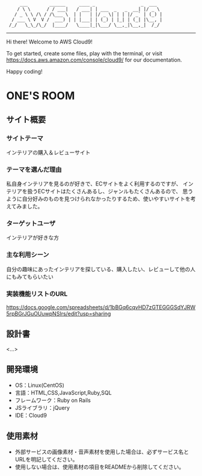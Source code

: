          ___        ______     ____ _                 _  ___  
        / \ \      / / ___|   / ___| | ___  _   _  __| |/ _ \ 
       / _ \ \ /\ / /\___ \  | |   | |/ _ \| | | |/ _` | (_) |
      / ___ \ V  V /  ___) | | |___| | (_) | |_| | (_| |\__, |
     /_/   \_\_/\_/  |____/   \____|_|\___/ \__,_|\__,_|  /_/ 
 ----------------------------------------------------------------- 


Hi there! Welcome to AWS Cloud9!

To get started, create some files, play with the terminal,
or visit https://docs.aws.amazon.com/console/cloud9/ for our documentation.

Happy coding!


# ONE'S ROOM

## サイト概要　
### サイトテーマ
インテリアの購入＆レビューサイト

### テーマを選んだ理由
私自身インテリアを見るのが好きで、ECサイトをよく利用するのですが、
インテリアを扱うECサイトはたくさんあるし、ジャンルもたくさんあるので、
思うように自分好みのものを見つけられなかったりするため、使いやすいサイトを考えてみました。

### ターゲットユーザ
インテリアが好きな方

### 主な利用シーン
自分の趣味にあったインテリアを探している、購入したい、レビューして他の人にもみてもらいたい

### 実装機能リストのURL
https://docs.google.com/spreadsheets/d/1bBGq6cqvHD7zGTEGGGSdYJRW5rpBGrJGuOUuwpNSIrs/edit?usp=sharing

## 設計書
<...>

## 開発環境
- OS：Linux(CentOS)
- 言語：HTML,CSS,JavaScript,Ruby,SQL
- フレームワーク：Ruby on Rails
- JSライブラリ：jQuery
- IDE：Cloud9

## 使用素材
- 外部サービスの画像素材・音声素材を使用した場合は、必ずサービス名とURLを明記してください。
- 使用しない場合は、使用素材の項目をREADMEから削除してください。